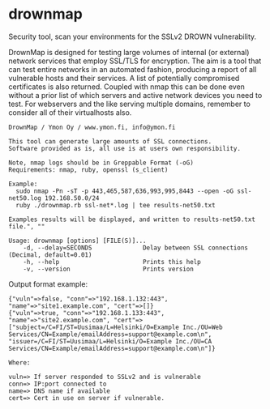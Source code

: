 # drownmap

Security tool, scan your environments for the SSLv2 DROWN vulnerability.

DrownMap is designed for testing large volumes of internal (or external) network services that employ SSL/TLS for encryption. The aim is a tool that can test entire networks in an automated fashion, producing a report of all vulnerable hosts and their services. A list of potentially compromised certificates is also returned. Coupled with nmap this can be done even without a prior list of which servers and active network devices you need to test. For webservers and the like serving multiple domains, remember to consider all of their virtualhosts also.

```
DrownMap / Ymon Oy / www.ymon.fi, info@ymon.fi

This tool can generate large amounts of SSL connections.
Software provided as is, all use is at users own responsibility.

Note, nmap logs should be in Greppable Format (-oG)
Requirements: nmap, ruby, openssl (s_client)

Example:
  sudo nmap -Pn -sT -p 443,465,587,636,993,995,8443 --open -oG ssl-net50.log 192.168.50.0/24
  ruby ./drownmap.rb ssl-net*.log | tee results-net50.txt

Examples results will be displayed, and written to results-net50.txt file.", ""

Usage: drownmap [options] [FILE(S)]...
    -d, --delay=SECONDS              Delay between SSL connections (Decimal, default=0.01)
    -h, --help                       Prints this help
    -v, --version                    Prints version
```

Output format example:
```
{"vuln"=>false, "conn"=>"192.168.1.132:443", "name"=>"site1.example.com", "cert"=>[]}
{"vuln"=>true, "conn"=>"192.168.1.133:443", "name"=>"site2.example.com", "cert"=>["subject=/C=FI/ST=Uusimaa/L=Helsinki/O=Example Inc./OU=Web Services/CN=Example/emailAddress=support@example.com\n", "issuer=/C=FI/ST=Uusimaa/L=Helsinki/O=Example Inc./OU=CA Services/CN=Example/emailAddress=support@example.com\n"]}

Where:

vuln=> If server responded to SSLv2 and is vulnerable
conn=> IP:port connected to
name=> DNS name if available
cert=> Cert in use on server if vulnerable.
```
